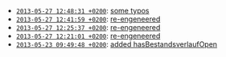 
* [`2013-05-27 12:48:31 +0200`](ecpo-6f217e5.html): [some typos](http://github.com/cklee/ecpo/commit/6f217e5ba583e4cdfb456e9a9d8453bc78c16dee)
* [`2013-05-27 12:41:59 +0200`](ecpo-f39efd7.html): [re-engeneered](http://github.com/cklee/ecpo/commit/f39efd73bf067010a1cf3113d34aaa7b69ad5932)
* [`2013-05-27 12:25:37 +0200`](ecpo-5b37f7b.html): [re-engeneered](http://github.com/cklee/ecpo/commit/5b37f7b2d4c9995792ba04d8671779ed1d039e31)
* [`2013-05-27 12:21:01 +0200`](ecpo-292cd39.html): [re-engeneered](http://github.com/cklee/ecpo/commit/292cd393ada8569fa74ed7dfc008b6edd65d8720)
* [`2013-05-23 09:49:48 +0200`](ecpo-85f46c0.html): [added hasBestandsverlaufOpen](http://github.com/cklee/ecpo/commit/85f46c0f1cec398b32371ff8078108fc4800f12e)
